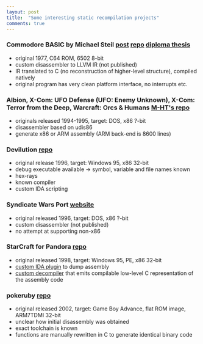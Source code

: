 ```yaml
---
layout: post
title:  "Some interesting static recompilation projects"
comments: true
---
```


### Commodore BASIC by Michael Steil [post](https://www.pagetable.com/?p=48) [repo](https://github.com/mist64/cbmbasic) [diploma thesis](http://softpear.sourceforge.net/down/steil-recompilation.pdf)

- original 1977, C64 ROM, 6502 8-bit
- custom disassembler to LLVM IR (not published)
- IR translated to C (no reconstruction of higher-level structure), compiled natively
- original program has very clean platform interface, no interrupts etc.

### Albion, X-Com: UFO Defense (UFO: Enemy Unknown), X-Com: Terror from the Deep, Warcraft: Orcs & Humans [M-HT's repo](https://github.com/M-HT/SR)

- originals released 1994-1995, target: DOS, x86 ?-bit
- disassembler based on udis86
- generate x86 or ARM assembly (ARM back-end is 8600 lines)

### Devilution [repo](https://github.com/diasurgical/devilution)

- original release 1996, target: Windows 95, x86 32-bit
- debug executable available -> symbol, variable and file names known
- hex-rays
- known compiler
- custom IDA scripting

### Syndicate Wars Port [website](http://swars.vexillium.org)

- original released 1996, target: DOS, x86 ?-bit
- custom disassembler (not published)
- no attempt at supporting non-x86

### StarCraft for Pandora [repo](https://pyra-handheld.com/boards/threads/starcraft.73844/)

- original released 1998, target: Windows 95, PE, x86 32-bit
- [custom IDA plugin](https://github.com/notaz/ia32rtools/blob/master/ida/saveasm/saveasm.cpp) to dump assembly
- [custom decompiler](https://github.com/notaz/ia32rtools/blob/master/tools/translate.c) that emits compilable low-level C representation of the assembly code

### pokeruby [repo](https://github.com/pret/pokeruby)

- original released 2002, target: Game Boy Advance, flat ROM image, ARM7TDMI 32-bit
- unclear how initial disassembly was obtained
- exact toolchain is known
- functions are manually rewritten in C to generate identical binary code
